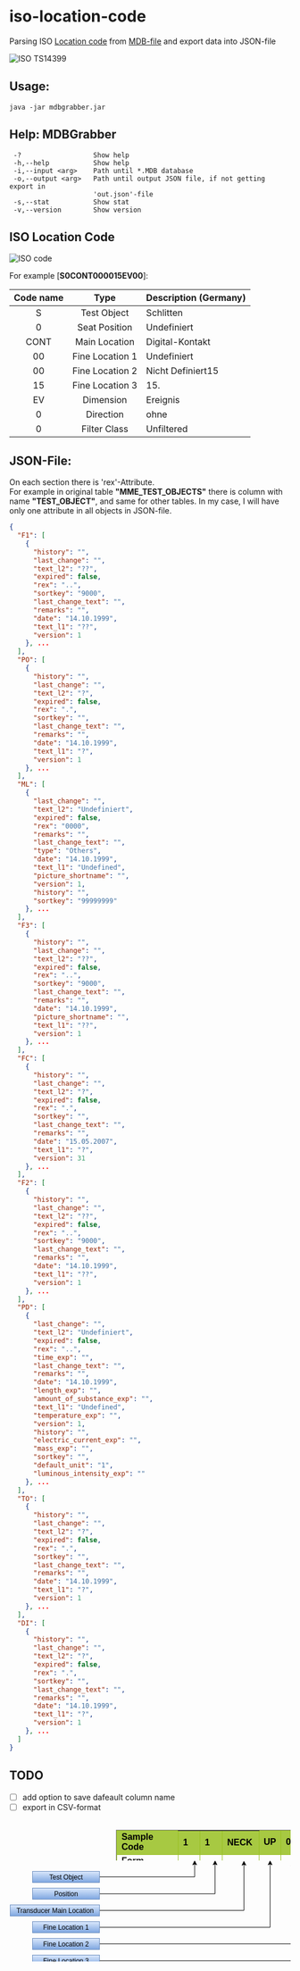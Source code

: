 # iso-location-code
Parsing ISO [Location code][isoForum] from [MDB-file][isoDB] and export data into JSON-file

![ISO TS14399](images/iso_headerLeft.gif)

## Usage: 
```
java -jar mdbgrabber.jar
```

## Help: MDBGrabber
```
 -?                  Show help
 -h,--help           Show help
 -i,--input <arg>    Path until *.MDB database
 -o,--output <arg>   Path until output JSON file, if not getting export in
                     'out.json'-file
 -s,--stat           Show stat
 -v,--version        Show version
```

## ISO Location Code
![ISO code](https://cdn.rawgit.com/cyberkatze/iso-location-code/master/images/ilc.svg)

For example [**S0CONT000015EV00**]:

Code name | Type | Description (Germany)
:---: | :---: | ---
S | Test Object |Schlitten
0 | Seat Position | Undefiniert
CONT | Main Location | Digital-Kontakt
00 | Fine Location 1 | Undefiniert
00 | Fine Location 2 | Nicht Definiert15
15 | Fine Location 3 | 15.
EV | Dimension | Ereignis
0 | Direction | ohne
0 | Filter Class | Unfiltered

## JSON-File:

On each section there is 'rex'-Attribute.  
For example in original table **"MME_TEST_OBJECTS"** there is column with name **"TEST_OBJECT"**, and same for other tables. In my case, I will have only one attribute in all objects in JSON-file.

```json
{
  "F1": [
    {
      "history": "",
      "last_change": "",
      "text_l2": "??",
      "expired": false,
      "rex": "..",
      "sortkey": "9000",
      "last_change_text": "",
      "remarks": "",
      "date": "14.10.1999",
      "text_l1": "??",
      "version": 1
    }, ...
  ],
  "PO": [
    {
      "history": "",
      "last_change": "",
      "text_l2": "?",
      "expired": false,
      "rex": ".",
      "sortkey": "",
      "last_change_text": "",
      "remarks": "",
      "date": "14.10.1999",
      "text_l1": "?",
      "version": 1
    }, ...
  ],
  "ML": [
    {
      "last_change": "",
      "text_l2": "Undefiniert",
      "expired": false,
      "rex": "0000",
      "remarks": "",
      "last_change_text": "",
      "type": "Others",
      "date": "14.10.1999",
      "text_l1": "Undefined",
      "picture_shortname": "",
      "version": 1,
      "history": "",
      "sortkey": "99999999"
    }, ...
  ],
  "F3": [
    {
      "history": "",
      "last_change": "",
      "text_l2": "??",
      "expired": false,
      "rex": "..",
      "sortkey": "9000",
      "last_change_text": "",
      "remarks": "",
      "date": "14.10.1999",
      "picture_shortname": "",
      "text_l1": "??",
      "version": 1
    }, ...
  ],
  "FC": [
    {
      "history": "",
      "last_change": "",
      "text_l2": "?",
      "expired": false,
      "rex": ".",
      "sortkey": "",
      "last_change_text": "",
      "remarks": "",
      "date": "15.05.2007",
      "text_l1": "?",
      "version": 31
    }, ...
  ],
  "F2": [
    {
      "history": "",
      "last_change": "",
      "text_l2": "??",
      "expired": false,
      "rex": "..",
      "sortkey": "9000",
      "last_change_text": "",
      "remarks": "",
      "date": "14.10.1999",
      "text_l1": "??",
      "version": 1
    }, ...
  ],
  "PD": [
    {
      "last_change": "",
      "text_l2": "Undefiniert",
      "expired": false,
      "rex": "..",
      "time_exp": "",
      "last_change_text": "",
      "remarks": "",
      "date": "14.10.1999",
      "length_exp": "",
      "amount_of_substance_exp": "",
      "text_l1": "Undefined",
      "temperature_exp": "",
      "version": 1,
      "history": "",
      "electric_current_exp": "",
      "mass_exp": "",
      "sortkey": "",
      "default_unit": "1",
      "luminous_intensity_exp": ""
    }, ...
  ],
  "TO": [
    {
      "history": "",
      "last_change": "",
      "text_l2": "?",
      "expired": false,
      "rex": ".",
      "sortkey": "",
      "last_change_text": "",
      "remarks": "",
      "date": "14.10.1999",
      "text_l1": "?",
      "version": 1
    }, ...
  ],
  "DI": [
    {
      "history": "",
      "last_change": "",
      "text_l2": "?",
      "expired": false,
      "rex": ".",
      "sortkey": "",
      "last_change_text": "",
      "remarks": "",
      "date": "14.10.1999",
      "text_l1": "?",
      "version": 1
    }, ...
  ]
}
```

## TODO

- [ ] add option to save dafeault column name
- [ ] export in CSV-format
 
<svg xmlns="http://www.w3.org/2000/svg" xmlns:xlink="http://www.w3.org/1999/xlink" width="704px" height="354px" version="1.1"><defs><linearGradient x1="0%" y1="0%" x2="0%" y2="100%" id="mx-gradient-dae8fc-1-7ea6e0-1-s-0"><stop offset="0%" style="stop-color:#DAE8FC"/><stop offset="100%" style="stop-color:#7EA6E0"/></linearGradient></defs><g transform="translate(0.5,0.5)"><g transform="translate(190.5,0.5)"><switch><foreignObject style="overflow:visible;" pointer-events="all" width="510" height="70" requiredFeatures="http://www.w3.org/TR/SVG11/feature#Extensibility"><div xmlns="http://www.w3.org/1999/xhtml" style="display: inline-block; font-size: 12px; font-family: Helvetica; color: rgb(0, 0, 0); line-height: 1.2; vertical-align: top; width: 511px; height: 71px; overflow: hidden; white-space: nowrap; text-align: center;"><table width="510" border="1" align="center" cellpadding="4" style="border-collapse: collapse"><tbody><tr style="background-color: #a7c942 ; color: #ffffff ; border: 1px solid #98bf21"><td><b><font color="#000000">Sample Code<br /></font></b></td><th align="left"><font color="#000000">1</font></th><th align="left"><font color="#000000">1</font></th><th align="left"><font color="#000000">NECK</font></th><td><b><font color="#000000">UP<br /></font></b></td><td><b><font color="#000000">00<br /></font></b></td><td><b><font color="#000000">H3<br /></font></b></td><td><b><font color="#000000">MO<br /></font></b></td><td><b><font color="#000000">X<br /></font></b></td><td><b><font color="#000000">B</font></b></td></tr><tr style="border: 1px solid #98bf21"><td><b>Form Selection<br /></b></td><td>TO</td><td>PO</td><td>ML</td><td>F1<br /></td><td>F2<br /></td><td>F3<br /></td><td>PD<br /></td><td>DI<br /></td><td>FC<br /></td></tr><tr style="background-color: #eaf2d3 ; border: 1px solid #98bf21"><td><b>Code Position<br /></b></td><td>1</td><td>2</td><td>3-4-5-6</td><td>7-8<br /></td><td>9-10<br /></td><td>11-12<br /></td><td>13-14<br /></td><td>15<br /></td><td>16<br /></td></tr></tbody></table></div></foreignObject><text x="255" y="41" fill="#000000" text-anchor="middle" font-size="12px" font-family="Helvetica">[Not supported by viewer]</text></switch></g><path d="M 161 100.9 L 331.55 100.9 L 331.55 77.61" fill="none" stroke="#000000" stroke-miterlimit="10" pointer-events="none"/><path d="M 331.55 72.36 L 335.05 79.36 L 331.55 77.61 L 328.05 79.36 Z" fill="#000000" stroke="#000000" stroke-miterlimit="10" pointer-events="none"/><rect x="41" y="91" width="120" height="20" fill="url(#mx-gradient-dae8fc-1-7ea6e0-1-s-0)" stroke="#6c8ebf" pointer-events="none"/><g transform="translate(70.5,94.5)"><switch><foreignObject style="overflow:visible;" pointer-events="all" width="60" height="12" requiredFeatures="http://www.w3.org/TR/SVG11/feature#Extensibility"><div xmlns="http://www.w3.org/1999/xhtml" style="display: inline-block; font-size: 12px; font-family: Helvetica; color: rgb(0, 0, 0); line-height: 1.2; vertical-align: top; width: 61px; white-space: nowrap; text-align: center;"><div style="display:inline-block;text-align:inherit;text-decoration:inherit;" xmlns="http://www.w3.org/1999/xhtml">Test Object<br /></div></div></foreignObject><text x="30" y="12" fill="#000000" text-anchor="middle" font-size="12px" font-family="Helvetica">Test Object&lt;br&gt;</text></switch></g><path d="M 161 131.24 L 368.1 131.24 L 368.1 77.61" fill="none" stroke="#000000" stroke-miterlimit="10" pointer-events="none"/><path d="M 368.1 72.36 L 371.6 79.36 L 368.1 77.61 L 364.6 79.36 Z" fill="#000000" stroke="#000000" stroke-miterlimit="10" pointer-events="none"/><rect x="41" y="121" width="120" height="20" fill="url(#mx-gradient-dae8fc-1-7ea6e0-1-s-0)" stroke="#6c8ebf" pointer-events="none"/><g transform="translate(78.5,124.5)"><switch><foreignObject style="overflow:visible;" pointer-events="all" width="44" height="12" requiredFeatures="http://www.w3.org/TR/SVG11/feature#Extensibility"><div xmlns="http://www.w3.org/1999/xhtml" style="display: inline-block; font-size: 12px; font-family: Helvetica; color: rgb(0, 0, 0); line-height: 1.2; vertical-align: top; width: 45px; white-space: nowrap; text-align: center;"><div style="display:inline-block;text-align:inherit;text-decoration:inherit;" xmlns="http://www.w3.org/1999/xhtml">Position</div></div></foreignObject><text x="22" y="12" fill="#000000" text-anchor="middle" font-size="12px" font-family="Helvetica">Position</text></switch></g><path d="M 161 160.9 L 419.83 160.9 L 419.83 78.3" fill="none" stroke="#000000" stroke-miterlimit="10" pointer-events="none"/><path d="M 419.83 73.05 L 423.33 80.05 L 419.83 78.3 L 416.33 80.05 Z" fill="#000000" stroke="#000000" stroke-miterlimit="10" pointer-events="none"/><rect x="1" y="151" width="160" height="20" fill="url(#mx-gradient-dae8fc-1-7ea6e0-1-s-0)" stroke="#6c8ebf" pointer-events="none"/><g transform="translate(10.5,154.5)"><switch><foreignObject style="overflow:visible;" pointer-events="all" width="141" height="12" requiredFeatures="http://www.w3.org/TR/SVG11/feature#Extensibility"><div xmlns="http://www.w3.org/1999/xhtml" style="display: inline-block; font-size: 12px; font-family: Helvetica; color: rgb(0, 0, 0); line-height: 1.2; vertical-align: top; width: 142px; white-space: nowrap; text-align: center;"><div style="display:inline-block;text-align:inherit;text-decoration:inherit;" xmlns="http://www.w3.org/1999/xhtml">Transducer Main Location<br /></div></div></foreignObject><text x="71" y="12" fill="#000000" text-anchor="middle" font-size="12px" font-family="Helvetica">Transducer Main Location&lt;br&gt;</text></switch></g><path d="M 161 280.9 L 610.17 280.9 L 610.17 79.68" fill="none" stroke="#000000" stroke-miterlimit="10" pointer-events="none"/><path d="M 610.17 74.43 L 613.67 81.43 L 610.17 79.68 L 606.67 81.43 Z" fill="#000000" stroke="#000000" stroke-miterlimit="10" pointer-events="none"/><rect x="41" y="271" width="120" height="20" fill="url(#mx-gradient-dae8fc-1-7ea6e0-1-s-0)" stroke="#6c8ebf" pointer-events="none"/><g transform="translate(71.5,274.5)"><switch><foreignObject style="overflow:visible;" pointer-events="all" width="59" height="12" requiredFeatures="http://www.w3.org/TR/SVG11/feature#Extensibility"><div xmlns="http://www.w3.org/1999/xhtml" style="display: inline-block; font-size: 12px; font-family: Helvetica; color: rgb(0, 0, 0); line-height: 1.2; vertical-align: top; width: 60px; white-space: nowrap; text-align: center;"><div style="display:inline-block;text-align:inherit;text-decoration:inherit;" xmlns="http://www.w3.org/1999/xhtml">Dimension</div></div></foreignObject><text x="30" y="12" fill="#000000" text-anchor="middle" font-size="12px" font-family="Helvetica">Dimension</text></switch></g><path d="M 161 311.24 L 653.62 311.24 L 653.62 78.99" fill="none" stroke="#000000" stroke-miterlimit="10" pointer-events="none"/><path d="M 653.62 73.74 L 657.12 80.74 L 653.62 78.99 L 650.12 80.74 Z" fill="#000000" stroke="#000000" stroke-miterlimit="10" pointer-events="none"/><rect x="41" y="301" width="120" height="20" fill="url(#mx-gradient-dae8fc-1-7ea6e0-1-s-0)" stroke="#6c8ebf" pointer-events="none"/><g transform="translate(76.5,304.5)"><switch><foreignObject style="overflow:visible;" pointer-events="all" width="49" height="12" requiredFeatures="http://www.w3.org/TR/SVG11/feature#Extensibility"><div xmlns="http://www.w3.org/1999/xhtml" style="display: inline-block; font-size: 12px; font-family: Helvetica; color: rgb(0, 0, 0); line-height: 1.2; vertical-align: top; width: 50px; white-space: nowrap; text-align: center;"><div style="display:inline-block;text-align:inherit;text-decoration:inherit;" xmlns="http://www.w3.org/1999/xhtml">Direction</div></div></foreignObject><text x="25" y="12" fill="#000000" text-anchor="middle" font-size="12px" font-family="Helvetica">Direction</text></switch></g><path d="M 161 340.9 L 686.03 340.9 L 686.03 81.06" fill="none" stroke="#000000" stroke-miterlimit="10" pointer-events="none"/><path d="M 686.03 75.81 L 689.53 82.81 L 686.03 81.06 L 682.53 82.81 Z" fill="#000000" stroke="#000000" stroke-miterlimit="10" pointer-events="none"/><rect x="41" y="331" width="120" height="20" fill="url(#mx-gradient-dae8fc-1-7ea6e0-1-s-0)" stroke="#6c8ebf" pointer-events="none"/><g transform="translate(70.5,334.5)"><switch><foreignObject style="overflow:visible;" pointer-events="all" width="61" height="12" requiredFeatures="http://www.w3.org/TR/SVG11/feature#Extensibility"><div xmlns="http://www.w3.org/1999/xhtml" style="display: inline-block; font-size: 12px; font-family: Helvetica; color: rgb(0, 0, 0); line-height: 1.2; vertical-align: top; width: 62px; white-space: nowrap; text-align: center;"><div style="display:inline-block;text-align:inherit;text-decoration:inherit;" xmlns="http://www.w3.org/1999/xhtml">Filter Class<br /></div></div></foreignObject><text x="31" y="12" fill="#000000" text-anchor="middle" font-size="12px" font-family="Helvetica">Filter Class&lt;br&gt;</text></switch></g><path d="M 161 191.24 L 466.72 191.24 L 466.72 77.61" fill="none" stroke="#000000" stroke-miterlimit="10" pointer-events="none"/><path d="M 466.72 72.36 L 470.22 79.36 L 466.72 77.61 L 463.22 79.36 Z" fill="#000000" stroke="#000000" stroke-miterlimit="10" pointer-events="none"/><rect x="41" y="181" width="120" height="20" fill="url(#mx-gradient-dae8fc-1-7ea6e0-1-s-0)" stroke="#6c8ebf" pointer-events="none"/><g transform="translate(58.5,184.5)"><switch><foreignObject style="overflow:visible;" pointer-events="all" width="84" height="12" requiredFeatures="http://www.w3.org/TR/SVG11/feature#Extensibility"><div xmlns="http://www.w3.org/1999/xhtml" style="display: inline-block; font-size: 12px; font-family: Helvetica; color: rgb(0, 0, 0); line-height: 1.2; vertical-align: top; width: 85px; white-space: nowrap; text-align: center;"><div style="display:inline-block;text-align:inherit;text-decoration:inherit;" xmlns="http://www.w3.org/1999/xhtml">Fine Location 1<br /></div></div></foreignObject><text x="42" y="12" fill="#000000" text-anchor="middle" font-size="12px" font-family="Helvetica">Fine Location 1&lt;br&gt;</text></switch></g><path d="M 161 220.9 L 507.41 220.9 L 507.41 78.99" fill="none" stroke="#000000" stroke-miterlimit="10" pointer-events="none"/><path d="M 507.41 73.74 L 510.91 80.74 L 507.41 78.99 L 503.91 80.74 Z" fill="#000000" stroke="#000000" stroke-miterlimit="10" pointer-events="none"/><rect x="41" y="211" width="120" height="20" fill="url(#mx-gradient-dae8fc-1-7ea6e0-1-s-0)" stroke="#6c8ebf" pointer-events="none"/><g transform="translate(58.5,214.5)"><switch><foreignObject style="overflow:visible;" pointer-events="all" width="84" height="12" requiredFeatures="http://www.w3.org/TR/SVG11/feature#Extensibility"><div xmlns="http://www.w3.org/1999/xhtml" style="display: inline-block; font-size: 12px; font-family: Helvetica; color: rgb(0, 0, 0); line-height: 1.2; vertical-align: top; width: 85px; white-space: nowrap; text-align: center;"><div style="display:inline-block;text-align:inherit;text-decoration:inherit;" xmlns="http://www.w3.org/1999/xhtml">Fine Location 2<br /></div></div></foreignObject><text x="42" y="12" fill="#000000" text-anchor="middle" font-size="12px" font-family="Helvetica">Fine Location 2&lt;br&gt;</text></switch></g><path d="M 161 251.24 L 557.07 251.24 L 557.07 78.3" fill="none" stroke="#000000" stroke-miterlimit="10" pointer-events="none"/><path d="M 557.07 73.05 L 560.57 80.05 L 557.07 78.3 L 553.57 80.05 Z" fill="#000000" stroke="#000000" stroke-miterlimit="10" pointer-events="none"/><rect x="41" y="241" width="120" height="20" fill="url(#mx-gradient-dae8fc-1-7ea6e0-1-s-0)" stroke="#6c8ebf" pointer-events="none"/><g transform="translate(58.5,244.5)"><switch><foreignObject style="overflow:visible;" pointer-events="all" width="84" height="12" requiredFeatures="http://www.w3.org/TR/SVG11/feature#Extensibility"><div xmlns="http://www.w3.org/1999/xhtml" style="display: inline-block; font-size: 12px; font-family: Helvetica; color: rgb(0, 0, 0); line-height: 1.2; vertical-align: top; width: 85px; white-space: nowrap; text-align: center;"><div style="display:inline-block;text-align:inherit;text-decoration:inherit;" xmlns="http://www.w3.org/1999/xhtml">Fine Location 3<br /></div></div></foreignObject><text x="42" y="12" fill="#000000" text-anchor="middle" font-size="12px" font-family="Helvetica">Fine Location 3&lt;br&gt;</text></switch></g></g></svg>

[isoDB]: http://www.iso-mme.org/forum/viewtopic.php?f=105&t=441
[isoForum]: http://www.iso-mme.org/forum/
